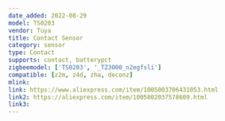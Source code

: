 ```yaml
---
date_added: 2022-08-29
model: TS0203
vendor: Tuya
title: Contact Sensor
category: sensor
type: Contact
supports: contact, batterypct
zigbeemodel: ['TS0203', '_TZ3000_n2egfsli']
compatible: [z2m, z4d, zha, deconz]
mlink: 
link: https://www.aliexpress.com/item/1005003706431053.html
link2: https://aliexpress.com/item/1005002037578609.html
link3: 
---
```


